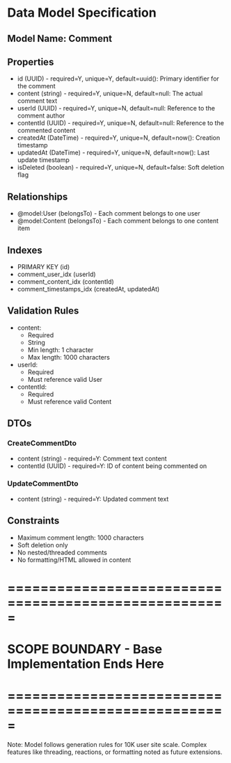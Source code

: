 # Data Model Specification

## Model Name: Comment

## Properties
- id (UUID) - required=Y, unique=Y, default=uuid(): Primary identifier for the comment
- content (string) - required=Y, unique=N, default=null: The actual comment text
- userId (UUID) - required=Y, unique=N, default=null: Reference to the comment author
- contentId (UUID) - required=Y, unique=N, default=null: Reference to the commented content
- createdAt (DateTime) - required=Y, unique=N, default=now(): Creation timestamp
- updatedAt (DateTime) - required=Y, unique=N, default=now(): Last update timestamp
- isDeleted (boolean) - required=Y, unique=N, default=false: Soft deletion flag

## Relationships
- @model:User (belongsTo) - Each comment belongs to one user
- @model:Content (belongsTo) - Each comment belongs to one content item

## Indexes
- PRIMARY KEY (id)
- comment_user_idx (userId)
- comment_content_idx (contentId)
- comment_timestamps_idx (createdAt, updatedAt)

## Validation Rules
- content:
  - Required
  - String
  - Min length: 1 character
  - Max length: 1000 characters
- userId:
  - Required
  - Must reference valid User
- contentId:
  - Required
  - Must reference valid Content

## DTOs

### CreateCommentDto
- content (string) - required=Y: Comment text content
- contentId (UUID) - required=Y: ID of content being commented on

### UpdateCommentDto
- content (string) - required=Y: Updated comment text

## Constraints
- Maximum comment length: 1000 characters
- Soft deletion only
- No nested/threaded comments
- No formatting/HTML allowed in content

# =====================================================
# SCOPE BOUNDARY - Base Implementation Ends Here
# =====================================================

Note: Model follows generation rules for 10K user site scale.
Complex features like threading, reactions, or formatting noted as future extensions.
